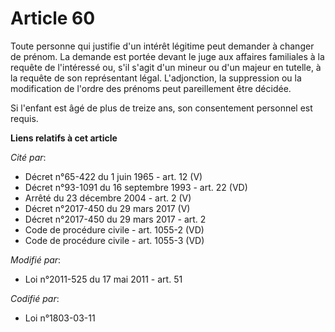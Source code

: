 # Article 60

Toute personne qui justifie d'un intérêt légitime peut demander à changer de prénom. La demande est portée devant le juge aux
affaires familiales à la requête de l'intéressé ou, s'il s'agit d'un mineur ou d'un majeur en tutelle, à la requête de son
représentant légal. L'adjonction, la suppression ou la modification de l'ordre des prénoms peut pareillement être décidée. 

Si l'enfant est âgé de plus de treize ans, son consentement personnel est requis.

**Liens relatifs à cet article**

_Cité par_:

  - Décret n°65-422 du 1 juin 1965 - art. 12 (V)
  - Décret n°93-1091 du 16 septembre 1993 - art. 22 (VD)
  - Arrêté du 23 décembre 2004 - art. 2 (V)
  - Décret n°2017-450 du 29 mars 2017 (V)
  - Décret n°2017-450 du 29 mars 2017 - art. 2
  - Code de procédure civile - art. 1055-2 (VD)
  - Code de procédure civile - art. 1055-3 (VD)

_Modifié par_:

  - Loi n°2011-525 du 17 mai 2011 - art. 51

_Codifié par_:

  - Loi n°1803-03-11
